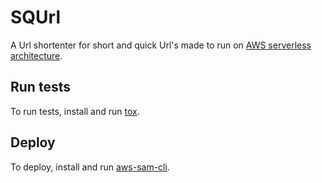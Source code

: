 # SQUrl

A Url shortenter for short and quick Url's made to run on [AWS serverless architecture](https://aws.amazon.com/serverless/).

## Run tests

To run tests, install and run [tox](https://tox.readthedocs.io/en/latest/).

## Deploy

To deploy, install and run [aws-sam-cli](https://docs.aws.amazon.com/serverless-application-model/latest/developerguide/what-is-sam.html).
